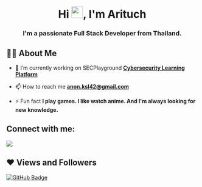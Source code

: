 

<h1 align="center">Hi <img src="https://raw.githubusercontent.com/MartinHeinz/MartinHeinz/master/wave.gif" width="30px">, I'm Arituch</h1>
<h3 align="center">I'm a passionate Full Stack Developer from Thailand.</h3>


## 🙋‍♂️ About Me

- 🔭 I’m currently working on SECPlayground **[Cybersecurity Learning Platform](https://www.secplayground.com/)**

- 📫 How to reach me **anon.ksl42@gmail.com**

- ⚡ Fun fact **I play games. I like watch anime. And I'm always looking for new knowledge.**

## Connect with me:
<p align="left">

<a href = "https://www.linkedin.com/in/anon-kaedsalung-67aaa7238/"><img src="https://img.icons8.com/fluent/48/000000/linkedin.png"/></a>

</p>

## ❤ Views and Followers
<a href="https://github.com/anon-kae?tab=followers"><img src="https://img.shields.io/github/followers/anon-kae?label=Followers&style=social" alt="GitHub Badge"></a>
